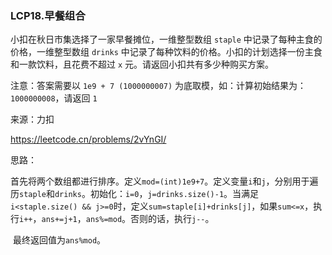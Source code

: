 ### LCP18.早餐组合

小扣在秋日市集选择了一家早餐摊位，一维整型数组 `staple` 中记录了每种主食的价格，一维整型数组 `drinks` 中记录了每种饮料的价格。小扣的计划选择一份主食和一款饮料，且花费不超过 `x` 元。请返回小扣共有多少种购买方案。

注意：答案需要以 `1e9 + 7 (1000000007)` 为底取模，如：计算初始结果为：`1000000008`，请返回 `1`

来源：力扣

https://leetcode.cn/problems/2vYnGI/



思路：

​		首先将两个数组都进行排序。定义`mod=(int)1e9+7`。定义变量`i`和`j`，分别用于遍历`staple`和`drinks`。初始化：`i=0`，`j=drinks.size()-1`。当满足`i<staple.size() && j>=0`时，定义`sum=staple[i]+drinks[j]`，如果`sum<=x`，执行`i++`，`ans+=j+1`，`ans%=mod`。否则的话，执行`j--`。

​		最终返回值为`ans%mod`。